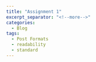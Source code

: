 ```yaml
---
title: "Assignment 1"
excerpt_separator: "<!--more-->"
categories:
  - Blog
tags:
  - Post Formats
  - readability
  - standard
---
```


